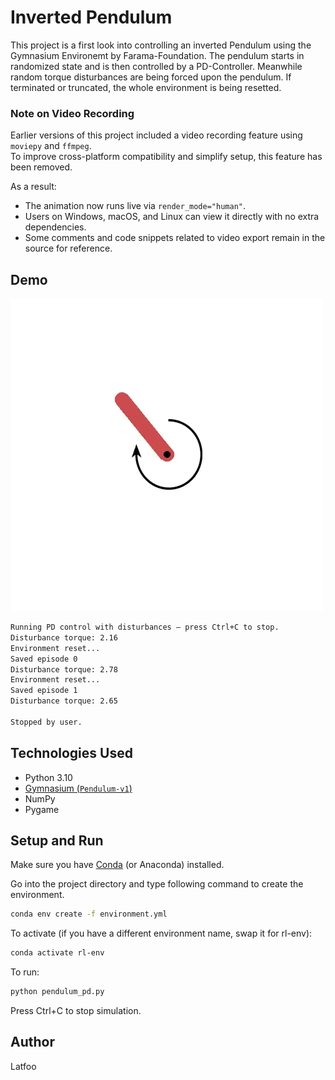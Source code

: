 # Inverted Pendulum

This project is a first look into controlling an inverted Pendulum using the Gymnasium Environemt by Farama-Foundation.
The pendulum starts in randomized state and is then controlled by a PD-Controller. Meanwhile random torque disturbances are being forced upon the pendulum. If terminated or truncated, the whole environment is being resetted.

### Note on Video Recording

Earlier versions of this project included a video recording feature using `moviepy` and `ffmpeg`.  
To improve cross-platform compatibility and simplify setup, this feature has been removed.

As a result:
- The animation now runs live via `render_mode="human"`.
- Users on Windows, macOS, and Linux can view it directly with no extra dependencies.
- Some comments and code snippets related to video export remain in the source for reference.

## Demo

![Demo](results/gif/pd_control-episode-0.gif)

```bash
Running PD control with disturbances — press Ctrl+C to stop.
Disturbance torque: 2.16
Environment reset...
Saved episode 0
Disturbance torque: 2.78
Environment reset...
Saved episode 1
Disturbance torque: 2.65

Stopped by user.
```

## Technologies Used

- Python 3.10
- [Gymnasium (`Pendulum-v1`)](https://github.com/Farama-Foundation/Gymnasium)
- NumPy
- Pygame

## Setup and Run
Make sure you have [Conda](https://docs.conda.io) (or Anaconda) installed.

Go into the project directory and type following command to create the environment.
```bash
conda env create -f environment.yml
```
To activate (if you have a different environment name, swap it for rl-env):
```bash
conda activate rl-env
```
To run:
```bash
python pendulum_pd.py
```

Press Ctrl+C to stop simulation.
## Author

Latfoo
